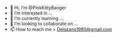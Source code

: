 - 👋 Hi, I’m @PinkKittyBanger
- 👀 I’m interested in ...
- 🌱 I’m currently learning ...
- 💞️ I’m looking to collaborate on ...
- 📫 How to reach me >
Delozano1980@gmail.com 
